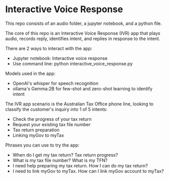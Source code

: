 # Interactive Voice Response

This repo consists of an audio folder, a jupyter notebook, and a python file.

The core of this repo is an Interactive Voice Response (IVR) app that plays audio, records reply, identifies intent, and replies in response to the intent.

There are 2 ways to interact with the app:
- Jupyter notebook: Interactive voice response
- Use command line: python interactive_voice_response.py

Models used in the app: 
- OpenAI's whisper for speech recognition
- ollama's Gemma:2B for few-shot and zero-shot learning to identify intent

The IVR app scenario is the Australian Tax Office phone line, looking to classify the customer's inquiry into 1 of 5 intents:
- Check the progress of your tax return
- Request your existing tax file number
- Tax return preparation
- Linking myGov to myTax

Phrases you can use to try the app:
- When do I get my tax return? Tax return progress?
- What is my tax file number? What is my TFN?
- I need help preparing my tax return. How I can do my tax return?
- I need to link myGov to myTax. How can I link myGov account to myTax?


